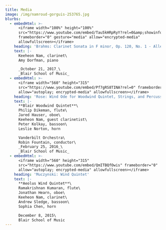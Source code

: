 ```yaml
---
title: Media
image: /img/namroud-gorguis-253765.jpg
blurbs:
  - embedHtml: >-
      <iframe width="100%" height="100%"
      src="https://www.youtube.com/embed/Tau5kHRpRyY?rel=0&amp;showinfo=0"
      frameborder="0" gesture="media" allow="encrypted-media"
      allowfullscreen></iframe>
    heading: 'Brahms: Clarinet Sonata in F minor, Op. 120, No. 1 - Allegro appassionato '
    text: |-
      Keeheon Nam, clarinet\
      Amy Dorfman, piano

      _October 21, 2017_\
      _Blair School of Music_
  - embedHtml: >-
      <iframe width="560" height="315"
      src="https://www.youtube.com/embed/Pf7gRS8TINA?rel=0" frameborder="0"
      allow="autoplay; encrypted-media" allowfullscreen></iframe>
    heading: 'Rose: Wind Ode for Woodwind Quintet, Strings, and Percussion'
    text: |-
      **Blair Woodwind Quintet**\
      Philip Dikeman, flute\
      Jared Hauser, oboe\
      Keeheon Nam, guest clarinetist\
      Peter Kolkay, bassoon\
      Leslie Norton, horn

      Vanderbilt Orchestra\
      Robin Fountain, conductor\
      _February 25, 2016_\
      _Blair School of Music_
  - embedHtml: >-
      <iframe width="560" height="315"
      src="https://www.youtube.com/embed/QmITBQfOwis" frameborder="0"
      allow="autoplay; encrypted-media" allowfullscreen></iframe>
    heading: 'Muczynski: Wind Quintet'
    text: |-
      **Aeolus Wind Quintet**\
      Ramakrishnan Kumaran, flute\
      Jonathan Hearn, oboe\
      Keeheon Nam, clarinet\
      Andrew Sledge, bassoon\
      Sophia Chen, horn

      December 8, 2015\
      Blair School of Music
---
```


